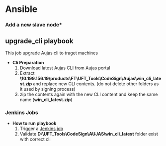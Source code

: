 # Ansible 

### **Add a new slave node***

## upgrade_cli playbook
This job upgrade Aujas cli to traget machines

* **Cli Preparation**
    1. Download latest Aujas CLI from Aujas portal
    2. Extract **\\10.199.156.19\products\FT\UFT_Tools\CodeSign\Aujas\win_cli_latest.zip** and replace new CLI contents. (do not delete other folders as it used by signing process)
    3. zip the contents again with the new CLI content and keep the same name (**win_cli_latest.zip**)

### **Jenkins Jobs**
* **How to run playbook**
    1. Trigger a [Jenkins job](http://mydtbld0211.swinfra.net:8080/view/Products/view/Self%20Services/job/Upgrade_Aujas_Cli/)
    2. Validate **D:\UFT_Tools\CodeSign\AUJAS\win_cli_latest** folder exist with correct cli

